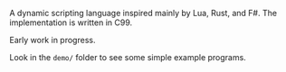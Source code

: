A dynamic scripting language inspired mainly by Lua, Rust, and F#. The implementation is written in C99.

Early work in progress.

Look in the `demo/` folder to see
some simple example programs.
